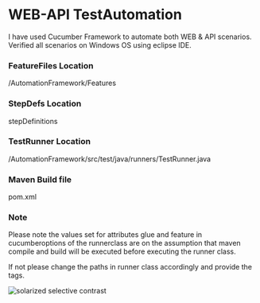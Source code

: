 # WEB-API TestAutomation

I have used Cucumber Framework to automate both WEB & API scenarios. Verified all scenarios on Windows OS using eclipse IDE.


### FeatureFiles Location 
/AutomationFramework/Features


### StepDefs Location 
stepDefinitions


### TestRunner Location
/AutomationFramework/src/test/java/runners/TestRunner.java

### Maven Build file
pom.xml


### Note
Please note the values set for attributes glue and feature in cucumberoptions of the runnerclass are on the assumption that maven compile and build will be executed before executing the runner class.

If not please change the paths in runner class accordingly and provide the tags.

![solarized selective contrast](D:\AutomationFramework_master\AutomationFramework_master\test-output\API_result.PNG)

